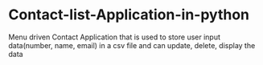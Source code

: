 # Contact-list-Application-in-python
Menu driven Contact Application that is used to store user input data(number, name, email) in a csv file and can update, delete, display the data
